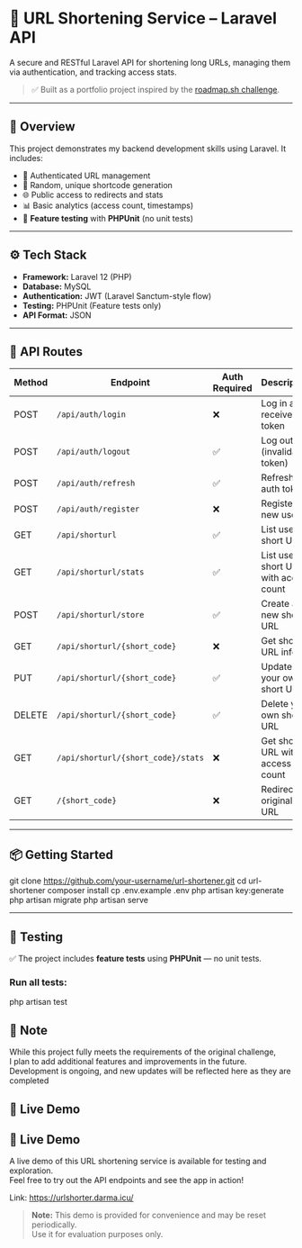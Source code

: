 # 🔗 URL Shortening Service – Laravel API

A secure and RESTful Laravel API for shortening long URLs, managing them via authentication, and tracking access stats.

> ✅ Built as a portfolio project inspired by the [roadmap.sh challenge](https://roadmap.sh/projects/url-shortening-service).

---

## 📌 Overview

This project demonstrates my backend development skills using Laravel. It includes:

- 🔐 Authenticated URL management
- 🔗 Random, unique shortcode generation
- 🌐 Public access to redirects and stats
- 📊 Basic analytics (access count, timestamps)
- 🧪 **Feature testing** with **PHPUnit** (no unit tests)

---

## ⚙️ Tech Stack

- **Framework:** Laravel 12 (PHP)
- **Database:** MySQL
- **Authentication:** JWT (Laravel Sanctum-style flow)
- **Testing:** PHPUnit (Feature tests only)
- **API Format:** JSON

---

## 🔗 API Routes

| Method | Endpoint                      | Auth Required | Description                          |
|--------|------------------------------|---------------|------------------------------------|
| POST   | `/api/auth/login`             | ❌            | Log in and receive token            |
| POST   | `/api/auth/logout`            | ✅            | Log out (invalidate token)          |
| POST   | `/api/auth/refresh`           | ✅            | Refresh auth token                  |
| POST   | `/api/auth/register`          | ❌            | Register a new user                 |
| GET    | `/api/shorturl`               | ✅            | List user's short URLs              |
| GET    | `/api/shorturl/stats`         | ✅            | List user's short URLs with access count |
| POST   | `/api/shorturl/store`         | ✅            | Create a new short URL              |
| GET    | `/api/shorturl/{short_code}`  | ❌            | Get short URL info                  |
| PUT    | `/api/shorturl/{short_code}`  | ✅            | Update your own short URL           |
| DELETE | `/api/shorturl/{short_code}`  | ✅            | Delete your own short URL           |
| GET    | `/api/shorturl/{short_code}/stats` | ❌      | Get short URL with access count    |
| GET    | `/{short_code}`               | ❌            | Redirect to original URL            |


---

## 📦 Getting Started

git clone https://github.com/your-username/url-shortener.git
cd url-shortener
composer install
cp .env.example .env
php artisan key:generate
php artisan migrate
php artisan serve

---

## 🧪 Testing

✅ The project includes **feature tests** using **PHPUnit** — no unit tests.

### Run all tests:

php artisan test

## 📝 Note

While this project fully meets the requirements of the original challenge,  
I plan to add additional features and improvements in the future.  
Development is ongoing, and new updates will be reflected here as they are completed

## 🚀 Live Demo

## 🚀 Live Demo

A live demo of this URL shortening service is available for testing and exploration.  
Feel free to try out the API endpoints and see the app in action!

Link: https://urlshorter.darma.icu/

> **Note:** This demo is provided for convenience and may be reset periodically.  
> Use it for evaluation purposes only.
